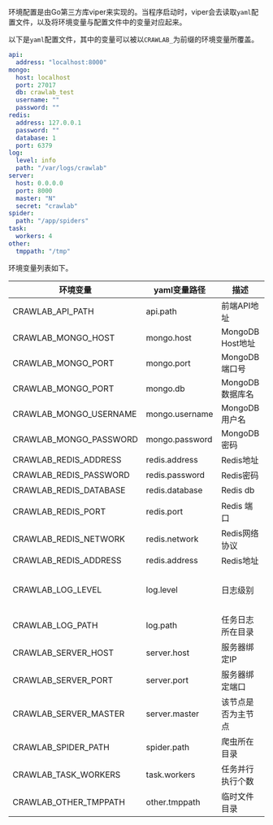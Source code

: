 环境配置是由Go第三方库viper来实现的。当程序启动时，viper会去读取`yaml`配置文件，以及将环境变量与配置文件中的变量对应起来。

以下是`yaml`配置文件，其中的变量可以被以`CRAWLAB_`为前缀的环境变量所覆盖。

```yaml
api:
  address: "localhost:8000"
mongo:
  host: localhost
  port: 27017
  db: crawlab_test
  username: ""
  password: ""
redis:
  address: 127.0.0.1
  password: ""
  database: 1
  port: 6379
log:
  level: info
  path: "/var/logs/crawlab"
server:
  host: 0.0.0.0
  port: 8000
  master: "N"
  secret: "crawlab"
spider:
  path: "/app/spiders"
task:
  workers: 4
other:
  tmppath: "/tmp"

```

环境变量列表如下。

环境变量 | yaml变量路径 | 描述 | 默认 | 可能值
--- | --- | --- | --- | ---
CRAWLAB_API_PATH | api.path | 前端API地址 | localhost:8000 | 任意
CRAWLAB_MONGO_HOST | mongo.host | MongoDB Host地址 | localhost | 任意
CRAWLAB_MONGO_PORT | mongo.port | MongoDB端口号 | 27017 | 任意
CRAWLAB_MONGO_PORT | mongo.db | MongoDB数据库名 | crawlab_test | 任意
CRAWLAB_MONGO_USERNAME | mongo.username | MongoDB用户名 | 空 | 任意
CRAWLAB_MONGO_PASSWORD | mongo.password | MongoDB密码 | 空 | 任意
CRAWLAB_REDIS_ADDRESS  | redis.address  | Redis地址 | 空 | 任意
CRAWLAB_REDIS_PASSWORD | redis.password | Redis密码 | 空 | 任意
CRAWLAB_REDIS_DATABASE | redis.database | Redis db | 空 | 数值
CRAWLAB_REDIS_PORT | redis.port | Redis 端口 | 空 | 数值
CRAWLAB_REDIS_NETWORK | redis.network | Redis网络协议 | tcp | tcp, udp
CRAWLAB_REDIS_ADDRESS | redis.address | Redis地址 | localhost:6379 | 任意
CRAWLAB_LOG_LEVEL | log.level | 日志级别 | info | debug, info, warn, error
CRAWLAB_LOG_PATH | log.path | 任务日志所在目录 | `/var/logs/crawlab` | 任意
CRAWLAB_SERVER_HOST | server.host | 服务器绑定IP | 0.0.0.0 | 任意
CRAWLAB_SERVER_PORT | server.port | 服务器绑定端口 | 8000 | 任意
CRAWLAB_SERVER_MASTER | server.master | 该节点是否为主节点 | N | Y, N
CRAWLAB_SPIDER_PATH | spider.path | 爬虫所在目录 | /app/spiders | 任意
CRAWLAB_TASK_WORKERS | task.workers | 任务并行执行个数 | 4 | 任意数字
CRAWLAB_OTHER_TMPPATH | other.tmppath | 临时文件目录 | /tmp | 任意
